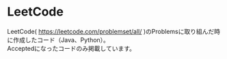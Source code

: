# LeetCode
LeetCode( https://leetcode.com/problemset/all/ )のProblemsに取り組んだ時に作成したコード（Java、Python）。  
Acceptedになったコードのみ掲載しています。